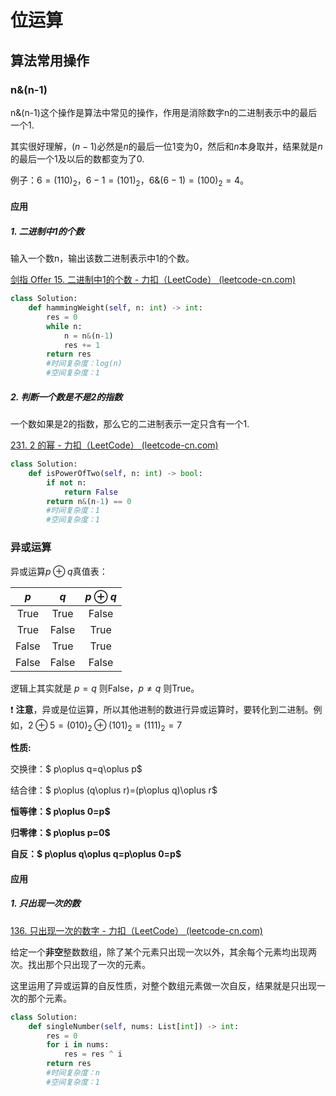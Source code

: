 # 位运算

## 算法常用操作

### n&(n-1)

n&(n-1)这个操作是算法中常见的操作，作用是消除数字n的二进制表示中的最后一个1.

其实很好理解，$(n-1)$必然是$n$的最后一位1变为0，然后和$n$本身取并，结果就是$n$的最后一个1及以后的数都变为了0.

例子：$6 = (110)_2$，$6-1=(101)_2$，$6\&(6-1)=(100)_{2}=4$。

#### 应用

##### 1. 二进制中1的个数

输入一个数n，输出该数二进制表示中1的个数。

[剑指 Offer 15. 二进制中1的个数 - 力扣（LeetCode） (leetcode-cn.com)](https://leetcode-cn.com/problems/er-jin-zhi-zhong-1de-ge-shu-lcof/)

```python
class Solution:
    def hammingWeight(self, n: int) -> int:
        res = 0
        while n:
            n = n&(n-1)
            res += 1
        return res
        #时间复杂度：log(n)
        #空间复杂度：1
```

##### 2. 判断一个数是不是2的指数

一个数如果是2的指数，那么它的二进制表示一定只含有一个1.

[231. 2 的幂 - 力扣（LeetCode） (leetcode-cn.com)](https://leetcode-cn.com/problems/power-of-two/)

```python
class Solution:
    def isPowerOfTwo(self, n: int) -> bool:
        if not n:
            return False
        return n&(n-1) == 0
        #时间复杂度：1
        #空间复杂度：1
```



### 异或运算

异或运算$p \oplus q$真值表：

|  $p$  |  $q$  | $p \oplus q$ |
| :---: | :---: | :----------: |
| True  | True  |    False     |
| True  | False |     True     |
| False | True  |     True     |
| False | False |    False     |

逻辑上其实就是 $p=q$ 则False，$p\neq q$ 则True。

❗ **注意**，异或是位运算，所以其他进制的数进行异或运算时，要转化到二进制。例如，$2\oplus5=(010)_{2}\oplus(101)_{2}=(111)_{2}=7$

**性质:**

交换律：$ p\oplus q=q\oplus p$

结合律：$ p\oplus (q\oplus r)=(p\oplus q)\oplus r$

**恒等律：$ p\oplus 0=p$**

**归零律：$ p\oplus p=0$**

**自反：$ p\oplus q\oplus q=p\oplus 0=p$**



#### 应用

##### 1. 只出现一次的数

[136. 只出现一次的数字 - 力扣（LeetCode） (leetcode-cn.com)](https://leetcode-cn.com/problems/single-number/)

给定一个**非空**整数数组，除了某个元素只出现一次以外，其余每个元素均出现两次。找出那个只出现了一次的元素。

这里运用了异或运算的自反性质，对整个数组元素做一次自反，结果就是只出现一次的那个元素。

```python
class Solution:
    def singleNumber(self, nums: List[int]) -> int:
        res = 0
        for i in nums:
            res = res ^ i
        return res
        #时间复杂度：n
        #空间复杂度：1
```







